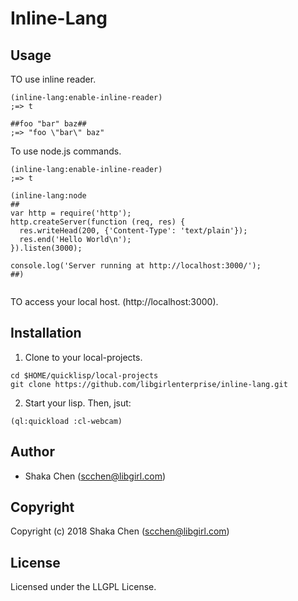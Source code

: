 # Inline-Lang

## Usage
TO use inline reader.
```common-lisp
(inline-lang:enable-inline-reader)
;=> t

##foo "bar" baz##
;=> "foo \"bar\" baz"

```

To use node.js commands.
```common-lisp
(inline-lang:enable-inline-reader)
;=> t

(inline-lang:node
##
var http = require('http');
http.createServer(function (req, res) {
  res.writeHead(200, {'Content-Type': 'text/plain'});
  res.end('Hello World\n');
}).listen(3000);

console.log('Server running at http://localhost:3000/');
##)


```
TO access your local host. (http://localhost:3000).


## Installation

1. Clone to your local-projects.
```common-lisp
cd $HOME/quicklisp/local-projects
git clone https://github.com/libgirlenterprise/inline-lang.git

```

2. Start your lisp. Then, jsut:
```common-lisp
(ql:quickload :cl-webcam)

```

## Author

* Shaka Chen (scchen@libgirl.com)

## Copyright

Copyright (c) 2018 Shaka Chen (scchen@libgirl.com)

## License

Licensed under the LLGPL License.

